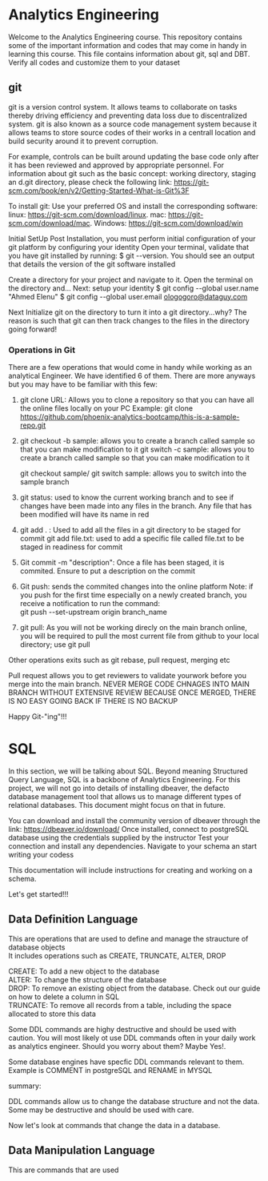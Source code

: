 # Analytics Engineering
 Welcome to the  Analytics Engineering course. This repository contains some of the important information and codes that may come in handy in learning this course. This file contains information about git, sql and DBT. Verify all codes and customize them to your dataset

## git
git is a version control system. It allows teams to collaborate on tasks thereby driving efficiency and preventing data loss due to discentralized system. git is also known as a source code management system because it allows teams to store source codes of their works in a centrall location and build security around it to prevent corruption.

For example, controls can be built around updating the base code only after it has been reviewed and approved by appropriate personnel. For information about git such as the basic concept: working directory, staging an d.git directory, please check the following link: https://git-scm.com/book/en/v2/Getting-Started-What-is-Git%3F

To install git: Use your preferred OS and install the corresponding software:
linux: https://git-scm.com/download/linux. 
mac: https://git-scm.com/download/mac.
Windows: https://git-scm.com/download/win


Initial SetUp
Post Installation, you must perform initial configuration of your git platform by configuring your identity
Open your terminal, validate that you have git installed by running:
$ git --version. You should see an output that details the version of the git software installed

Create a directory for your project and navigate to it. 
Open the terminal on the directory and...
Next: setup your identity 
$ git config --global user.name "Ahmed Elenu"
$ git config --global user.email ologogoro@dataguy.com

Next Initialize git on the directory to turn it into a git directory...why?
The reason is such that git can then track changes to the files in the directory going forward!

### Operations in Git
There are a few operations that would come in handy while working as an analytical Engineer. We have identified 6 of them. There are more anyways but you may have to be familiar with this few:
1. git clone URL: Allows you to clone a repository so that you can have all the online files locally on your PC
 Example: git clone https://github.com/phoenix-analytics-bootcamp/this-is-a-sample-repo.git

2. git checkout -b sample: allows you to create a branch called sample so that you can make modification to it
   git switch -c sample: allows you to create a branch called sample so that you can make modification to it

   git checkout sample/ git switch sample: allows you to switch into the sample branch 

3. git status: used to know the current working branch and to see if changes have been made into any files in the branch.
Any file that has been modified will have its name in red

4. git add . : Used to add all the files in a git directory to be staged for commit 
   git add file.txt: used to add a specific file called file.txt to be staged in readiness for commit

5. Git commit -m "description": Once a file has been staged, it is commited. Ensure to put a description on the commit

6. Git push: sends the commited changes into the online platform
Note: if you push for the first time especially on a newly created branch, you receive a notification to run the command:  
            git push --set-upstream origin branch_name

7. git pull: As you will not be working direcly on the main branch online, you will be required to pull the most current file from github to your local directory; use git pull

Other operations exits such as git rebase, pull request, merging etc

Pull request allows you to get reviewers to validate yourwork before you merge into the main branch. NEVER MERGE CODE CHNAGES INTO MAIN BRANCH WITHOUT EXTENSIVE REVIEW BECAUSE ONCE MERGED, THERE IS NO EASY GOING BACK IF THERE IS NO BACKUP

Happy Git-"ing"!!!


# SQL
In this section, we will be talking about SQL. Beyond meaning Structured Query Language, SQL is a backbone of Analytics Engineering. For this project, we will not go into details of installing dbeaver, the defacto database management tool that allows us to  manage different types of relational databases. This document might focus on that in future. 

You can download and install the community version of dbeaver through the link: https://dbeaver.io/download/
Once installed, connect to postgreSQL database using the credentials supplied by the instructor
Test your connection and install any dependencies.
Navigate to your schema an start writing your codess

This documentation will include instructions for creating and working on a schema. 

Let's get started!!!

## Data Definition Language
This are operations that are used to define and manage the straucture of database objects  
It includes operations such as CREATE, TRUNCATE, ALTER, DROP  

CREATE: To add a new object to the database  
ALTER: To change the structure of the database  
DROP: To remove an existing object from the database. Check out our guide on how to delete a column in SQL  
TRUNCATE: To remove all records from a table, including the space allocated to store this data  

Some DDL commands are highy destructive and should be used with caution. You will most likely ot use DDL commands often in your daily work as analytics engineer. Should you worry about them? Maybe Yes!.

Some database engines have specfic DDL commands relevant to them. Example is COMMENT in postgreSQL and RENAME in MYSQL

summary:

DDL commands allow us to change the database structure and not the data. Some may be destructive and should be used with care.

Now let's look at commands that change the data in a database.

## Data Manipulation Language

This are commands that are used 